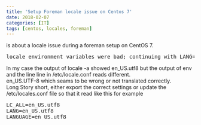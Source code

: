 ```yaml
---
title: 'Setup Foreman locale issue on Centos 7'
date: 2018-02-07
categories: [IT]
tags: [centos, locales, foreman]
---
```

<p>is about a locale issue during a foreman setup on CentOS 7.</p>
<pre>locale environment variables were bad; continuing with LANG=C</pre>
<p>In my case the output of locale -a showed en_US.utf8 but the output of env and the line line in /etc/locale.conf reads different.<br />en_US.UTF-8 which seams to be wrong or not translated correctly.<br />Long Story short, either export the correct settings or update the /etc/locales.conf file so that it read like this for example</p>
<pre>LC_ALL=en_US.utf8<br />LANG=en_US.utf8<br />LANGUAGE=en_US.utf8</pre>
